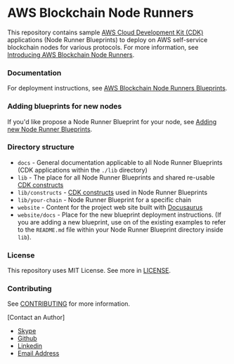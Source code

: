 # AWS Blockchain Node Runners

This repository contains sample [AWS Cloud Development Kit (CDK)](https://aws.amazon.com/cdk/) applications (Node Runner Blueprints) to deploy on AWS self-service blockchain nodes for various protocols. For more information, see [Introducing AWS Blockchain Node Runners](https://aws-samples.github.io/aws-blockchain-node-runners/docs/intro).

### Documentation
For deployment instructions, see [AWS Blockchain Node Runners Blueprints](https://aws-samples.github.io/aws-blockchain-node-runners/docs/Blueprints/intro).

### Adding blueprints for new nodes

If you'd like propose a Node Runner Blueprint for your node, see [Adding new Node Runner Blueprints](./docs/adding-new-nodes.md).

### Directory structure

- `docs` - General documentation applicable to all Node Runner Blueprints (CDK applications within the `./lib` directory)
- `lib` - The place for all Node Runner Blueprints and shared re-usable [CDK constructs](https://docs.aws.amazon.com/cdk/v2/guide/constructs.html)
- `lib/constructs` - [CDK constructs](https://docs.aws.amazon.com/cdk/v2/guide/constructs.html) used in Node Runner Blueprints
- `lib/your-chain` - Node Runner Blueprint for a specific chain
- `website` - Content for the project web site built with [Docusaurus](https://docusaurus.io/)
- `website/docs` - Place for the new blueprint deployment instructions. (If you are adding a new blueprint, use on of the existing examples to refer to the `README.md` file within your Node Runner Blueprint directory inside `lib`).

### License
This repository uses MIT License. See more in [LICENSE](./LICENSE).

### Contributing
See [CONTRIBUTING](./CONTRIBUTING.md) for more information.

[Contact an Author]
* [Skype](luongutnho_skype)
* [Github](https://github.com/nholuongut/)
* [Linkedin](https://www.linkedin.com/in/nholuong/)
* [Email Address](luongutnho@hotmail.com)